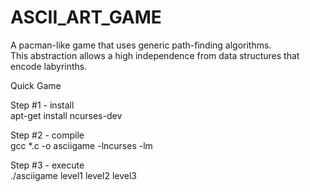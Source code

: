 # ASCII_ART_GAME
A pacman-like game that uses generic path-finding algorithms. <br />
This abstraction allows a high independence from data structures that encode labyrinths.

Quick Game

Step #1 - install <br />
apt-get install ncurses-dev

Step #2 - compile <br />
gcc *.c -o asciigame -lncurses -lm

Step #3 - execute <br />
./asciigame level1 level2 level3

